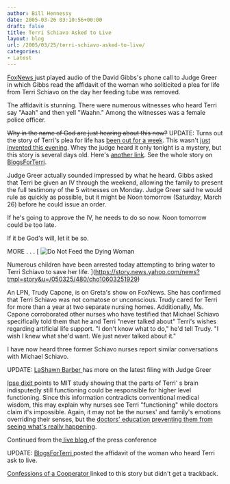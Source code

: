 ```yaml
---
author: Bill Hennessy
date: 2005-03-26 03:10:56+00:00
draft: false
title: Terri Schiavo Asked to Live
layout: blog
url: /2005/03/25/terri-schiavo-asked-to-live/
categories:
- Latest
---
```


[FoxNews ](https://www.foxnews.com)just played audio of the David Gibbs's phone call to Judge Greer in which Gibbs read the affidavit of the woman who soliticited a plea for life from Terri Schiavo on the day her feeding tube was removed.

The affidavit is stunning.  There were numerous witnesses who heard Terri say "Aaah" and then yell "Waahn."  Among the witnesses was a female police officer.

<del>Why in the name of God are just hearing about this now?</del>  UPDATE:  Turns out the story of Terri's plea for life has [been out for a week](https://www.theempirejournal.com/0319054_terri_schiavo_says_she_w.htm).  This wasn't [just invented this evening](https://www.worldnetdaily.com/news/article.asp?ARTICLE_ID=43383).  Whey the judge heard it only tonight is a mystery, but this story is several days old.  Here's [another  link](https://straightupwsherri.blogspot.com/2005/03/terri-speaks.html#comments).   See the whole story on [BlogsForTerri](https://www.blogsforterri.com/archives/2005/03/email_media_out_1.php#more).

Judge Greer actually sounded impressed by what he heard.  Gibbs asked that Terri be given an IV through the weekend, allowing the family to present the full testimony of the 5 witnesses on Monday.  Judge Greer said he would rule as quickly as possible, but it might be Noon tomorrow (Saturday, March 26) before he could issue an order.

If he's going to approve the IV, he needs to do so now.  Noon tomorrow could be too late.

If it be God's will, let it be so.

MORE . . .
[
![Do Not Feed the Dying Woman](/wp-content/KidinCuffs.jpg)


Numerous children have been arrested today attempting to bring water to Terri Schiavo to save her life.  ](https://story.news.yahoo.com/news?tmpl=story&u=/050325/480/cho10603251929)

An LPN, Trudy Capone, is on Greta's show on FoxNews.  She has confirmed that Terri Schiavo was not comatose or unconscious.  Trudy cared for Terri for more than a year at two separate nursing homes.  Additionally, Ms. Capone corroborated other nurses who have testified that Michael Schiavo specifically told them that he and Terri "never talked about" Terri's wishes regarding artificial life support.  "I don't know what to do," he'd tell Trudy.  "I wish I knew what she'd want.  We just never talked about it."

I have now heard three former Schiavo nurses report similar conversations with Michael Schiavo.

UPDATE:  [LaShawn Barber ](https://lashawnbarber.com/archives/2005/03/25/circle/)has more on the latest filing with Judge Greer

[Ipse dixit ](https://www.cdharris.net/archives/2005_03.html#004385)points to MIT study showing that the parts of Terri' s brain indisputedly still functioning could be responsible for higher level functioning.   Since this information contradicts conventional medical wisdom, this may explain why nurses see Terri "functioning" while doctors claim it's impossible.  Again, it may not be the nurses' and family's emotions overriding their senses, but the [doctors' education preventing them from seeing what's really happening](https://www.hennessysview.com/?p=622).

Continued from the[ live blog ](https://www.hennessysview.com/?p=648)of the press conference

UPDATE:  [BlogsForTerri ](https://www.blogsforterri.com/archives/2005/03/terri_schiavo_e.php#more)posted the affidavit of the woman who heard Terri ask to live.

[Confessions of a Cooperator ](https://raeblog.blogspot.com/2005/03/affidavit-signed-by-attorney-sent-to.html)linked to this story but didn't get a trackback.
